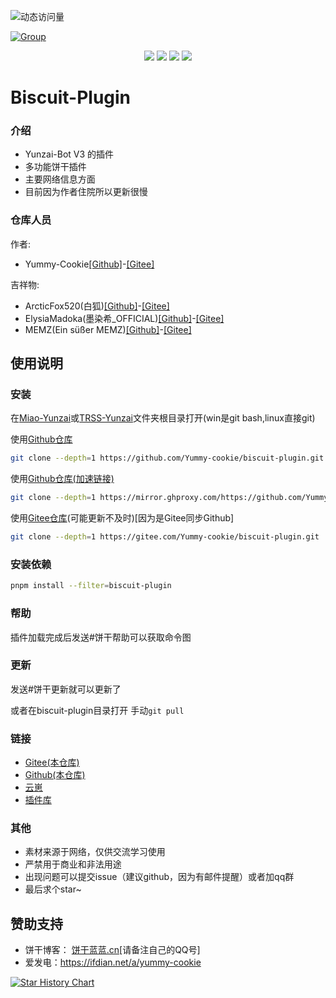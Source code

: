 ![动态访问量](https://count.kjchmc.cn/get/@biscuit-plugin?theme=rule34)<br>

[![Group](https://img.shields.io/badge/群号-691477645-red?style=flat-square&logo=GroupMe&logoColor=white)](https://qm.qq.com/q/lKetgTsYsS) 

<div align=center>
 <img src ="https://img.shields.io/github/stars/Yummy-cookie/biscuit-plugin?"/>
 <img src ="https://img.shields.io/github/issues/Yummy-cookie/biscuit-plugin?logo=github"/>
 <img src ="https://img.shields.io/github/license/Yummy-cookie/biscuit-plugin"/>
 <img src ="https://img.shields.io/github/languages/top/Yummy-cookie/biscuit-plugin?logo=github"/>
</div>

# Biscuit-Plugin

### 介绍
- Yunzai-Bot V3 的插件
- 多功能饼干插件
- 主要网络信息方面
- 目前因为作者住院所以更新很慢

### 仓库人员
作者:
- Yummy-Cookie[[Github]](https://github.com/Yummy-cookie/)-[[Gitee]](https://gitee.com/Yummy-cookie)

吉祥物:
- ArcticFox520(白狐)[[Github]](https://github.com/ArcticFox520)-[[Gitee]](https://gitee.com/baihu433)
- ElysiaMadoka(墨染希_OFFICIAL)[[Github]](https://github.com/Kaname520)-[[Gitee]](https://gitee.com/ElysiaMadoka)
- MEMZ(Ein süßer MEMZ)[[Github]](https://github.com/MEMZ2007)-[[Gitee]](https://gitee.com/memz2007)

## 使用说明

### 安装

在[Miao-Yunzai](https://github.com/yoimiya-kokomi/Miao-Yunzai)或[TRSS-Yunzai](https://github.com/TimeRainStarSky/Yunzai)文件夹根目录打开(win是git bash,linux直接git)

使用[Github仓库](https://github.com/Yummy-cookie/biscuit-plugin)
```bash
git clone --depth=1 https://github.com/Yummy-cookie/biscuit-plugin.git ./plugins/biscuit-plugin/
```

使用[Github仓库(加速链接)](https://github.com/Yummy-cookie/biscuit-plugin)
```bash
git clone --depth=1 https://mirror.ghproxy.com/https://github.com/Yummy-cookie/biscuit-plugin.git ./plugins/biscuit-plugin/
```

使用[Gitee仓库](https://gitee.com/Yummy-cookie/biscuit-plugin)(可能更新不及时)[因为是Gitee同步Github]
```bash
git clone --depth=1 https://gitee.com/Yummy-cookie/biscuit-plugin.git ./plugins/biscuit-plugin/
```

### 安装依赖

```bash
pnpm install --filter=biscuit-plugin
```

### 帮助

插件加载完成后发送#饼干帮助可以获取命令图

### 更新

发送#饼干更新就可以更新了

或者在biscuit-plugin目录打开
手动`git pull`

### 链接

- [Gitee(本仓库)](https://gitee.com/Yummy-cookie/biscuit-plugin)
- [Github(本仓库)](https://github.com/Yummy-cookie/biscuit-plugin)
- [云崽](https://github.com/Le-niao/Yunzai-Bot)
- [插件库](https://github.com/yhArcadia/Yunzai-Bot-plugins-index)

### 其他

- 素材来源于网络，仅供交流学习使用
- 严禁用于商业和非法用途
- 出现问题可以提交issue（建议github，因为有邮件提醒）或者加qq群
- 最后求个star~


## 赞助支持

- 饼干博客： [饼干蓝蓝.cn](https://xn--fwt286fa722s.cn/)[请备注自己的QQ号]
- 爱发电：<https://ifdian.net/a/yummy-cookie>


 [![Star History Chart](https://api.star-history.com/svg?repos=biscuit-plugin&type=Date)](https://star-history.com/#biscuit-plugin&Date)

